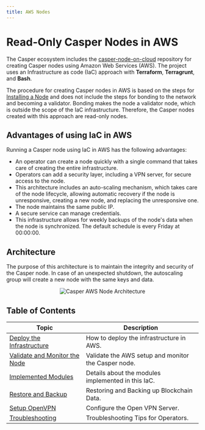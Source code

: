 ```yaml
---
title: AWS Nodes
---
```


# Read-Only Casper Nodes in AWS

The Casper ecosystem includes the [casper-node-on-cloud](https://github.com/casper-ecosystem/casper-node-on-cloud/) repository for creating Casper nodes using Amazon Web Services (AWS). The project uses an Infrastructure as code (IaC) approach with **Terraform**, **Terragrunt**, and **Bash**.

The procedure for creating Casper nodes in AWS is based on the steps for [Installing a Node](../setup/install-node.md) and does not include the steps for bonding to the network and becoming a validator. Bonding makes the node a validator node, which is outside the scope of the IaC infrastructure. Therefore, the Casper nodes created with this approach are read-only nodes.

## Advantages of using IaC in AWS

Running a Casper node using IaC in AWS has the following advantages:

* An operator can create a node quickly with a single command that takes care of creating the entire infrastructure.
* Operators can add a security layer, including a VPN server, for secure access to the node.
* This architecture includes an auto-scaling mechanism, which takes care of the node lifecycle, allowing automatic recovery if the node is unresponsive, creating a new node, and replacing the unresponsive one.
* The node maintains the same public IP.
* A secure service can manage credentials.
* This infrastructure allows for weekly backups of the node's data when the node is synchronized. The default schedule is every Friday at 00:00:00.

## Architecture

The purpose of this architecture is to maintain the integrity and security of the Casper node. In case of an unexpected shutdown, the autoscaling group will create a new node with the same keys and data.

<p align="center">
<img src={"/image/operators/aws-casper.png"} alt="Casper AWS Node Architecture"/>
</p>

## Table of Contents

| Topic                                                     | Description                                         |
| --------------------------------------------------------- | --------------------------------------------------- |
| [Deploy the Infrastructure](./1-deploying.md)             | How to deploy the infrastructure in AWS.            |
| [Validate and Monitor the Node](./2-connecting.md)        | Validate the AWS setup and monitor the Casper node. |
| [Implemented Modules](./3-modules.md)                     | Details about the modules implemented in this IaC.  |
| [Restore and Backup](./4-backup.md)                       | Restoring and Backing up Blockchain Data.           |
| [Setup OpenVPN](./5-open-vpn.md)                          | Configure the Open VPN Server.                      |
| [Troubleshooting](./6-troubleshooting.md)                 | Troubleshooting Tips for Operators.                 |
